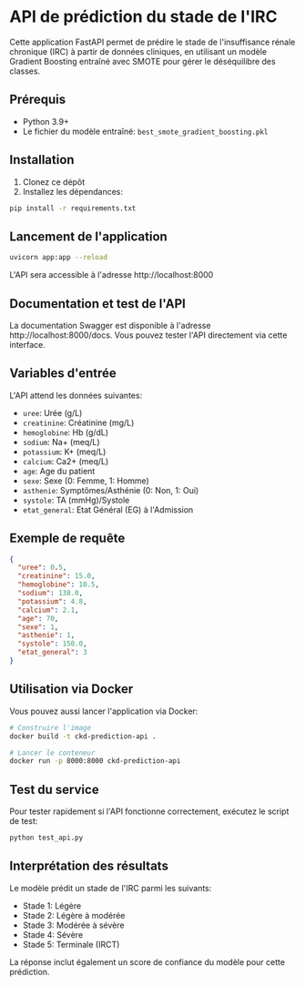 # API de prédiction du stade de l'IRC

Cette application FastAPI permet de prédire le stade de l'insuffisance rénale chronique (IRC) à partir de données cliniques, en utilisant un modèle Gradient Boosting entraîné avec SMOTE pour gérer le déséquilibre des classes.

## Prérequis

- Python 3.9+
- Le fichier du modèle entraîné: `best_smote_gradient_boosting.pkl`

## Installation

1. Clonez ce dépôt
2. Installez les dépendances:

```bash
pip install -r requirements.txt
```

## Lancement de l'application

```bash
uvicorn app:app --reload
```

L'API sera accessible à l'adresse http://localhost:8000

## Documentation et test de l'API

La documentation Swagger est disponible à l'adresse http://localhost:8000/docs. Vous pouvez tester l'API directement via cette interface.

## Variables d'entrée

L'API attend les données suivantes:

- `uree`: Urée (g/L)
- `creatinine`: Créatinine (mg/L)
- `hemoglobine`: Hb (g/dL)
- `sodium`: Na+ (meq/L)
- `potassium`: K+ (meq/L)
- `calcium`: Ca2+ (meq/L)
- `age`: Age du patient
- `sexe`: Sexe (0: Femme, 1: Homme)
- `asthenie`: Symptômes/Asthénie (0: Non, 1: Oui)
- `systole`: TA (mmHg)/Systole
- `etat_general`: Etat Général (EG) à l'Admission

## Exemple de requête

```json
{
  "uree": 0.5,
  "creatinine": 15.0,
  "hemoglobine": 10.5,
  "sodium": 138.0,
  "potassium": 4.8,
  "calcium": 2.1,
  "age": 70,
  "sexe": 1,
  "asthenie": 1,
  "systole": 150.0,
  "etat_general": 3
}
```

## Utilisation via Docker

Vous pouvez aussi lancer l'application via Docker:

```bash
# Construire l'image
docker build -t ckd-prediction-api .

# Lancer le conteneur
docker run -p 8000:8000 ckd-prediction-api
```

## Test du service

Pour tester rapidement si l'API fonctionne correctement, exécutez le script de test:

```bash
python test_api.py
```

## Interprétation des résultats

Le modèle prédit un stade de l'IRC parmi les suivants:
- Stade 1: Légère
- Stade 2: Légère à modérée
- Stade 3: Modérée à sévère
- Stade 4: Sévère
- Stade 5: Terminale (IRCT)

La réponse inclut également un score de confiance du modèle pour cette prédiction.
